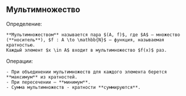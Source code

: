 ## Мультимножество
Определение:
```spoiler-markdown
**Мультимножеством** называется пара $(A, f)$, где $A$ — множество (**носитель**), $f : A \to \mathbb{N}$ — функция, называемая кратностью.
Каждый элемент $x \in A$ входит в мультимножество $f(x)$ раз.
```

Операции:
```spoiler-markdown
- При объединении мультимножеств для каждого элемента берется **максимум** из кратностей.
- При пересечении — **минимум**.
- Сумма мультимножеств - кратности **суммируются**.
```
